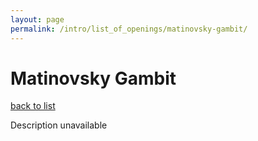 ```yaml
---
layout: page
permalink: /intro/list_of_openings/matinovsky-gambit/
---
```


# Matinovsky Gambit

[back to list](..)

Description unavailable